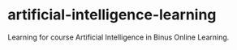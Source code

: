 # artificial-intelligence-learning

Learning for course Artificial Intelligence in Binus Online Learning.
